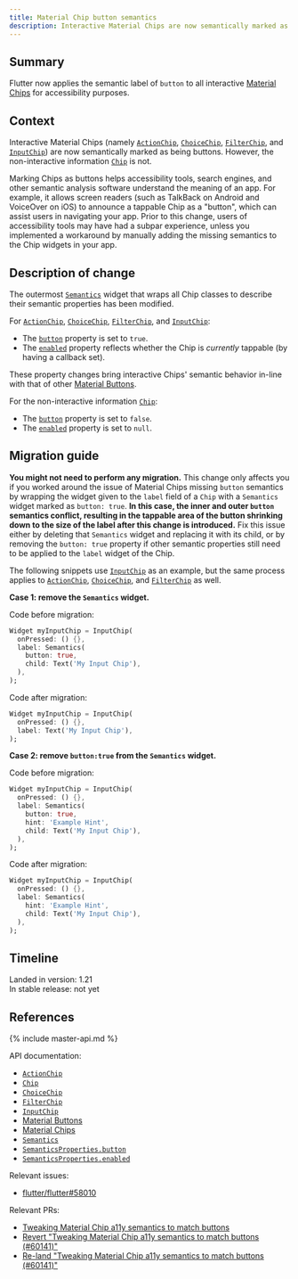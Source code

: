 ```yaml
---
title: Material Chip button semantics
description: Interactive Material Chips are now semantically marked as buttons.
---
```


## Summary

Flutter now applies the semantic label of `button` to all interactive [Material
Chips][] for accessibility purposes.

## Context

Interactive Material Chips (namely [`ActionChip`][], [`ChoiceChip`][],
[`FilterChip`][], and [`InputChip`][]) are now semantically marked as being
buttons. However, the non-interactive information [`Chip`][] is not.

Marking Chips as buttons helps accessibility tools, search engines, and other
semantic analysis software understand the meaning of an app. For example, it
allows screen readers (such as TalkBack on Android and VoiceOver on iOS) to
announce a tappable Chip as a "button", which can assist users in navigating
your app. Prior to this change, users of accessibility tools may have had a
subpar experience, unless you implemented a workaround by manually adding the
missing semantics to the Chip widgets in your app.

## Description of change

The outermost [`Semantics`][] widget that wraps all Chip classes to describe
their semantic properties has been modified.

For [`ActionChip`][], [`ChoiceChip`][], [`FilterChip`][], and [`InputChip`][]:

- The [`button`][`SemanticsProperties.button`] property is set to `true`.
- The [`enabled`][`SemanticsProperties.enabled`] property reflects whether the
  Chip is _currently_ tappable (by having a callback set).

These property changes bring interactive Chips' semantic behavior in-line with
that of other [Material Buttons][].

For the non-interactive information [`Chip`][]:

- The [`button`][`SemanticsProperties.button`] property is set to `false`.
- The [`enabled`][`SemanticsProperties.enabled`] property is set to `null`.

## Migration guide

**You might not need to perform any migration.** This change only affects you if
you worked around the issue of Material Chips missing `button` semantics by
wrapping the widget given to the `label` field of a `Chip` with a `Semantics`
widget marked as `button: true`. **In this case, the inner and outer `button`
semantics conflict, resulting in the tappable area of the button shrinking
down to the size of the label after this change is introduced.** Fix this issue
either by deleting that `Semantics` widget and replacing it with its child,
or by removing the `button: true` property if other semantic properties still
need to be applied to the `label` widget of the Chip.

The following snippets use [`InputChip`][] as an example, but the same process
applies to [`ActionChip`][], [`ChoiceChip`][], and [`FilterChip`][] as well.

**Case 1: remove the `Semantics` widget.**

Code before migration:

<!-- skip -->
```dart
Widget myInputChip = InputChip(
  onPressed: () {},
  label: Semantics(
    button: true,
    child: Text('My Input Chip'),
  ),
);
```

Code after migration:

<!-- skip -->
```dart
Widget myInputChip = InputChip(
  onPressed: () {},
  label: Text('My Input Chip'),
);
```

**Case 2: remove `button:true` from the `Semantics` widget.**

Code before migration:

<!-- skip -->
```dart
Widget myInputChip = InputChip(
  onPressed: () {},
  label: Semantics(
    button: true,
    hint: 'Example Hint',
    child: Text('My Input Chip'),
  ),
);
```

Code after migration:

<!-- skip -->
```dart
Widget myInputChip = InputChip(
  onPressed: () {},
  label: Semantics(
    hint: 'Example Hint',
    child: Text('My Input Chip'),
  ),
);
```

## Timeline

Landed in version: 1.21<br> In stable release: not yet

## References

{% include master-api.md %}

API documentation:
* [`ActionChip`][]
* [`Chip`][]
* [`ChoiceChip`][]
* [`FilterChip`][]
* [`InputChip`][]
* [Material Buttons][]
* [Material Chips][]
* [`Semantics`][]
* [`SemanticsProperties.button`][]
* [`SemanticsProperties.enabled`][]

Relevant issues:
* [flutter/flutter#58010][]

Relevant PRs:
* [Tweaking Material Chip a11y semantics to match buttons][]
* [Revert "Tweaking Material Chip a11y semantics to match buttons (#60141)"][]
* [Re-land "Tweaking Material Chip a11y semantics to match buttons (#60141)"][]

[`ActionChip`]: {{site.api}}/flutter/material/ActionChip-class.html
[`Chip`]: {{site.api}}/flutter/material/Chip-class.html
[`ChoiceChip`]: {{site.api}}/flutter/material/ChoiceChip-class.html
[`FilterChip`]: {{site.api}}/flutter/material/FilterChip-class.html
[`InputChip`]: {{site.api}}/flutter/material/InputChip-class.html
[Material Buttons]: {{site.material}}/components/buttons
[Material Chips]: {{site.material}}/components/chips
[`Semantics`]: {{site.api}}/flutter/widgets/Semantics-class.html
[`SemanticsProperties.button`]: {{site.api}}/flutter/semantics/SemanticsProperties/button.html
[`SemanticsProperties.enabled`]: {{site.api}}/flutter/semantics/SemanticsProperties/enabled.html

[flutter/flutter#58010]: {{site.github}}/flutter/flutter/issues/58010

[Tweaking Material Chip a11y semantics to match buttons]: {{site.github}}/flutter/flutter/pull/60141
[Revert "Tweaking Material Chip a11y semantics to match buttons (#60141)"]: {{site.github}}/flutter/flutter/pull/60645
[Re-land "Tweaking Material Chip a11y semantics to match buttons (#60141)"]: {{site.github}}/flutter/flutter/pull/61048
